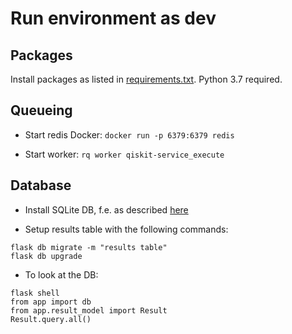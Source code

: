 # Run environment as dev

## Packages
Install packages as listed in [requirements.txt](https://github.com/PlanQK/qiskit-service/blob/master/requirements.txt).
Python 3.7 required.

## Queueing
* Start redis Docker:
`docker run -p 6379:6379 redis`

* Start worker:
`rq worker qiskit-service_execute`

## Database
* Install SQLite DB, f.e. as described [here](https://blog.miguelgrinberg.com/post/the-flask-mega-tutorial-part-iv-database)

* Setup results table with the following commands:
```
flask db migrate -m "results table"
flask db upgrade
```

* To look at the DB:
```
flask shell
from app import db
from app.result_model import Result
Result.query.all()
```
